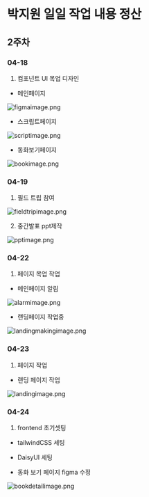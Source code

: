 # 박지원 일일 작업 내용 정산

## 2주차

### 04-18

1. 컴포넌트 UI 목업 디자인

- 메인페이지

![figmaimage.png](./figmaimage.png)

- 스크립트페이지

![scriptimage.png](./scriptimage.png)

- 동화보기페이지

![bookimage.png](./bookimage.png)

### 04-19

1. 필드 트립 참여

![fieldtripimage.png](./fieldtripimage.png)

2. 중간발표 ppt제작

![pptimage.png](./pptimage.png)

### 04-22

1. 페이지 목업 작업

- 메인페이지 알림

![alarmimage.png](./alarmimage.png)

- 랜딩페이지 작업중

![landingmakingimage.png](./landingmakingimage.png)

### 04-23

1. 페이지 작업

- 랜딩 페이지 작업

![landingimage.png](./landingimage.png)

### 04-24

1. frontend 초기셋팅

- tailwindCSS 세팅

- DaisyUI 세팅

- 동화 보기 페이지 figma 수정

![bookdetailimage.png](./bookdetailimage.png)
